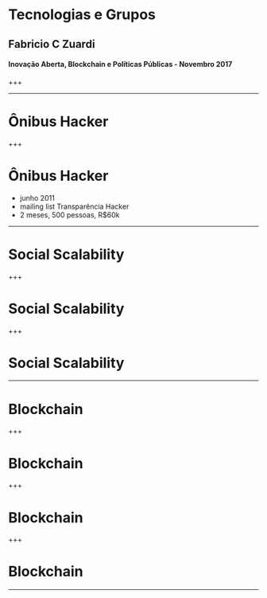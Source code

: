 
# Tecnologias e Grupos
## Fabricio C Zuardi
#### Inovação Aberta, Blockchain e Políticas Públicas - Novembro 2017

+++


---

# Ônibus Hacker

+++

# Ônibus Hacker

- junho 2011
- mailing list Transparência Hacker
- 2 meses, 500 pessoas, R$60k

---

# Social Scalability
+++

# Social Scalability
+++

# Social Scalability

---

# Blockchain

+++
# Blockchain

+++
# Blockchain

+++
# Blockchain

---
